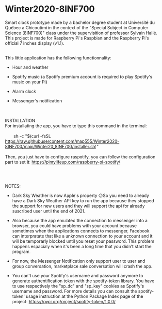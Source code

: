 # Winter2020-8INF700
Smart clock prototype made by a bachelor degree student at Université du Québec à Chicoutimi in the context of the "Special Subject in
Computer Science (8INF700)" class under the supervisition of professor Sylvain Hallé. This project is made for Raspberry Pi's Raspbian and the Raspberry Pi's
official 7 inches display (v1.1).
<br /><br />

This little application has the following functionnality:

- Hour and weather

- Spotify music (a Spotify premium account is required to play Spotify's music on your Pi)

- Alarm clock

- Messenger's notification

<br /><br />
INSTALLATION
<br />
For installating the app, you have to type this command in the terminal:
<br /><br />
&ensp;&ensp;&ensp;&ensp;sh -c "$(curl -fsSL https://raw.githubusercontent.com/map555/Winter2020-8INF700/main/Winter20_8INF700/installer.sh)"
<br /><br />
Then, you just have to configure raspotify, you can follow the configuration part to set it: https://pimylifeup.com/raspberry-pi-spotify/

<br />
<br />

NOTES:
- Dark Sky Weather is now Apple's property 😕So you need to already have a Dark Sky Weather API key to run the app because they stopped the support for new users and they will support the api for already suscribed user until the end of 2021.


- Also because the app emulated the connection to messenger into a browser, you could have problems with your account because sometimes when the applications connects to messenger, Facebook can interpratate that like a unknown connection to your account and it will be temporarly blocked until you reset your password. This problem happens espacialy when it's been a long time that you didn't start the program.

- For now, the Messenger Notification only support user to user and group conversation, marketplace sale conversation will crash the app.

- You can't use your Spotify's username and password anymore to generate authentification token with the spotify-token library. You have to use respectively the "sp_dc" and "sp_key" cookies as Spotify's username and password. For more details you can consult the spotify-token' usage instruction at the Python Package Index page of the project: https://pypi.org/project/spotify-token/1.0.0/
